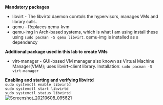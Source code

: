 **Mandatory packages**<br>
- libvirt - The libvirtd daemon conrtols the hypervisors, manages VMs and library calls.
- qemu - Replaces qemu-kvm
- qemu-img
In Arch-based systems, which is what I am using install these using `sudo pacman -S qemu libvirt`. qemu-img is installed as a dependency

**Additional package used in this lab to create VMs**
- virt-manager - GUI-based VM manager also known as Virtual Machine Manager(VMM); uses libvirt-client library.
Installation: `sudo pacman -S virt-manager`

**Enabling and starting and verifying libvirtd**
<br>`sudo systemctl enable libvirtd`
<br>`sudo systemctl start libvirtd`
<br>`sudo systemctl status libvirtd`
<br>![Screenshot_20210608_095621](https://user-images.githubusercontent.com/75603064/121122884-de1efe00-c83f-11eb-8d9d-4b6419a17e0e.png)
